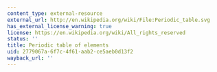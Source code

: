 ```yaml
---
content_type: external-resource
external_url: http://en.wikipedia.org/wiki/File:Periodic_table.svg
has_external_license_warning: true
license: https://en.wikipedia.org/wiki/All_rights_reserved
status: ''
title: Periodic table of elements
uid: 2779067a-6f7c-4f61-aab2-ce5aeb0d13f2
wayback_url: ''
---
```

